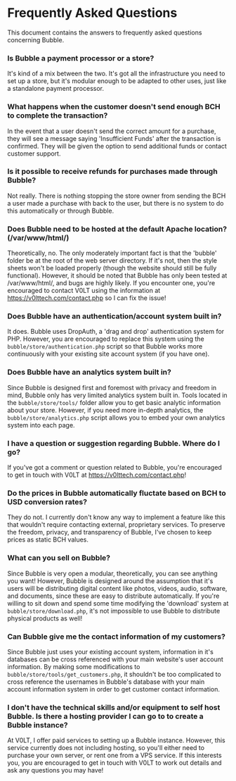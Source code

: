 # Frequently Asked Questions

This document contains the answers to frequently asked questions concerning Bubble.


### Is Bubble a payment processor or a store?

It's kind of a mix between the two. It's got all the infrastructure you need to set up a store, but it's modular enough to be adapted to other uses, just like a standalone payment processor.


### What happens when the customer doesn't send enough BCH to complete the transaction?

In the event that a user doesn't send the correct amount for a purchase, they will see a message saying 'Insufficient Funds' after the transaction is confirmed. They will be given the option to send additional funds or contact customer support.


### Is it possible to receive refunds for purchases made through Bubble?

Not really. There is nothing stopping the store owner from sending the BCH a user made a purchase with back to the user, but there is no system to do this automatically or through Bubble.


### Does Bubble need to be hosted at the default Apache location? (/var/www/html/)

Theoretically, no. The only moderately important fact is that the 'bubble' folder be at the root of the web server directory. If it's not, then the style sheets won't be loaded properly (though the website should still be fully functional). However, it should be noted that Bubble has only been tested at /var/www/html/, and bugs are highly likely. If you encounter one, you're encouraged to contact V0LT using the information at <https://v0lttech.com/contact.php> so I can fix the issue!


### Does Bubble have an authentication/account system built in?

It does. Bubble uses DropAuth, a 'drag and drop' authentication system for PHP. However, you are encouraged to replace this system using the `bubble/store/authentication.php` script so that Bubble works more continuously with your existing site account system (if you have one).


### Does Bubble have an analytics system built in?

Since Bubble is designed first and foremost with privacy and freedom in mind, Bubble only has very limited analytics system built in. Tools located in the `bubble/store/tools/` folder allow you to get basic analytic information about your store. However, if you need more in-depth analytics, the `bubble/store/analytics.php` script allows you to embed your own analytics system into each page.


### I have a question or suggestion regarding Bubble. Where do I go?

If you've got a comment or question related to Bubble, you're encouraged to get in touch with V0LT at <https://v0lttech.com/contact.php>!


### Do the prices in Bubble automatically fluctate based on BCH to USD conversion rates?

They do not. I currently don't know any way to implement a feature like this that wouldn't require contacting external, proprietary services. To preserve the freedom, privacy, and transparency of Bubble, I've chosen to keep prices as static BCH values.


### What can you sell on Bubble?

Since Bubble is very open a modular, theoretically, you can see anything you want! However, Bubble is designed around the assumption that it's users will be distributing digital content like photos, videos, audio, software, and documents, since these are easy to distribute automatically. If you're willing to sit down and spend some time modifying the 'download' system at `bubble/store/download.php`, it's not impossible to use Bubble to distribute physical products as well!


### Can Bubble give me the contact information of my customers?

Since Bubble just uses your existing account system, information in it's databases can be cross referenced with your main website's user account information. By making some modifications to `bubble/store/tools/get_customers.php`, it shouldn't be too complicated to cross reference the usernames in Bubble's database with your main account information system in order to get customer contact information.


### I don't have the technical skills and/or equipment to self host Bubble. Is there a hosting provider I can go to to create a Bubble instance?

At V0LT, I offer paid services to setting up a Bubble instance. However, this service currently does not including hosting, so you'll either need to purchase your own server, or rent one from a VPS service. If this interests you, you are encouraged to get in touch with V0LT to work out details and ask any questions you may have!
